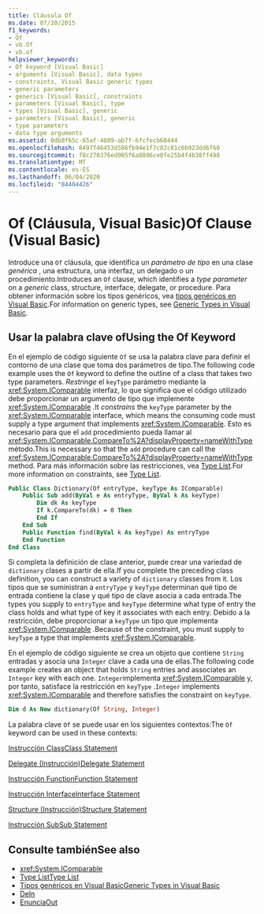 ```yaml
---
title: Cláusula Of
ms.date: 07/20/2015
f1_keywords:
- Of
- vb.Of
- vb.of
helpviewer_keywords:
- Of keyword [Visual Basic]
- arguments [Visual Basic], data types
- constraints, Visual Basic generic types
- generic parameters
- generics [Visual Basic], constraints
- parameters [Visual Basic], type
- types [Visual Basic], generic
- parameters [Visual Basic], generic
- type parameters
- data type arguments
ms.assetid: 0db8f65c-65af-4089-ab7f-6fcfecb60444
ms.openlocfilehash: 8497f46453d586fb94e1f7c82c81c6b923dd6f60
ms.sourcegitcommit: f8c270376ed905f6a8896ce0fe25b4f4b38ff498
ms.translationtype: MT
ms.contentlocale: es-ES
ms.lasthandoff: 06/04/2020
ms.locfileid: "84404426"
---
```

# <a name="of-clause-visual-basic"></a><span data-ttu-id="0a0fe-102">Of (Cláusula, Visual Basic)</span><span class="sxs-lookup"><span data-stu-id="0a0fe-102">Of Clause (Visual Basic)</span></span>
<span data-ttu-id="0a0fe-103">Introduce una `Of` cláusula, que identifica un *parámetro de tipo* en una clase *genérica* , una estructura, una interfaz, un delegado o un procedimiento.</span><span class="sxs-lookup"><span data-stu-id="0a0fe-103">Introduces an `Of` clause, which identifies a *type parameter* on a *generic* class, structure, interface, delegate, or procedure.</span></span> <span data-ttu-id="0a0fe-104">Para obtener información sobre los tipos genéricos, vea [tipos genéricos en Visual Basic](../../programming-guide/language-features/data-types/generic-types.md).</span><span class="sxs-lookup"><span data-stu-id="0a0fe-104">For information on generic types, see [Generic Types in Visual Basic](../../programming-guide/language-features/data-types/generic-types.md).</span></span>  
  
## <a name="using-the-of-keyword"></a><span data-ttu-id="0a0fe-105">Usar la palabra clave of</span><span class="sxs-lookup"><span data-stu-id="0a0fe-105">Using the Of Keyword</span></span>  
 <span data-ttu-id="0a0fe-106">En el ejemplo de código siguiente `Of` se usa la palabra clave para definir el contorno de una clase que toma dos parámetros de tipo.</span><span class="sxs-lookup"><span data-stu-id="0a0fe-106">The following code example uses the `Of` keyword to define the outline of a class that takes two type parameters.</span></span> <span data-ttu-id="0a0fe-107">*Restringe* el `keyType` parámetro mediante la <xref:System.IComparable> interfaz, lo que significa que el código utilizado debe proporcionar un argumento de tipo que implemente <xref:System.IComparable> .</span><span class="sxs-lookup"><span data-stu-id="0a0fe-107">It *constrains* the `keyType` parameter by the <xref:System.IComparable> interface, which means the consuming code must supply a type argument that implements <xref:System.IComparable>.</span></span> <span data-ttu-id="0a0fe-108">Esto es necesario para que el `add` procedimiento pueda llamar al <xref:System.IComparable.CompareTo%2A?displayProperty=nameWithType> método.</span><span class="sxs-lookup"><span data-stu-id="0a0fe-108">This is necessary so that the `add` procedure can call the <xref:System.IComparable.CompareTo%2A?displayProperty=nameWithType> method.</span></span> <span data-ttu-id="0a0fe-109">Para más información sobre las restricciones, vea [Type List](type-list.md).</span><span class="sxs-lookup"><span data-stu-id="0a0fe-109">For more information on constraints, see [Type List](type-list.md).</span></span>  
  
```vb  
Public Class Dictionary(Of entryType, keyType As IComparable)  
    Public Sub add(ByVal e As entryType, ByVal k As keyType)  
        Dim dk As keyType  
        If k.CompareTo(dk) = 0 Then  
        End If  
    End Sub  
    Public Function find(ByVal k As keyType) As entryType  
    End Function  
End Class  
```  
  
 <span data-ttu-id="0a0fe-110">Si completa la definición de clase anterior, puede crear una variedad de `dictionary` clases a partir de ella.</span><span class="sxs-lookup"><span data-stu-id="0a0fe-110">If you complete the preceding class definition, you can construct a variety of `dictionary` classes from it.</span></span> <span data-ttu-id="0a0fe-111">Los tipos que se suministran a `entryType` y `keyType` determinan qué tipo de entrada contiene la clase y qué tipo de clave asocia a cada entrada.</span><span class="sxs-lookup"><span data-stu-id="0a0fe-111">The types you supply to `entryType` and `keyType` determine what type of entry the class holds and what type of key it associates with each entry.</span></span> <span data-ttu-id="0a0fe-112">Debido a la restricción, debe proporcionar a `keyType` un tipo que implementa <xref:System.IComparable> .</span><span class="sxs-lookup"><span data-stu-id="0a0fe-112">Because of the constraint, you must supply to `keyType` a type that implements <xref:System.IComparable>.</span></span>  
  
 <span data-ttu-id="0a0fe-113">En el ejemplo de código siguiente se crea un objeto que contiene `String` entradas y asocia una `Integer` clave a cada una de ellas.</span><span class="sxs-lookup"><span data-stu-id="0a0fe-113">The following code example creates an object that holds `String` entries and associates an `Integer` key with each one.</span></span> <span data-ttu-id="0a0fe-114">`Integer`implementa <xref:System.IComparable> y, por tanto, satisface la restricción en `keyType` .</span><span class="sxs-lookup"><span data-stu-id="0a0fe-114">`Integer` implements <xref:System.IComparable> and therefore satisfies the constraint on `keyType`.</span></span>  
  
```vb  
Dim d As New dictionary(Of String, Integer)  
```  
  
 <span data-ttu-id="0a0fe-115">La palabra clave `Of` se puede usar en los siguientes contextos:</span><span class="sxs-lookup"><span data-stu-id="0a0fe-115">The `Of` keyword can be used in these contexts:</span></span>  
  
 [<span data-ttu-id="0a0fe-116">Instrucción Class</span><span class="sxs-lookup"><span data-stu-id="0a0fe-116">Class Statement</span></span>](class-statement.md)  
  
 [<span data-ttu-id="0a0fe-117">Delegate (Instrucción)</span><span class="sxs-lookup"><span data-stu-id="0a0fe-117">Delegate Statement</span></span>](delegate-statement.md)  
  
 [<span data-ttu-id="0a0fe-118">Instrucción Function</span><span class="sxs-lookup"><span data-stu-id="0a0fe-118">Function Statement</span></span>](function-statement.md)  
  
 [<span data-ttu-id="0a0fe-119">Instrucción Interface</span><span class="sxs-lookup"><span data-stu-id="0a0fe-119">Interface Statement</span></span>](interface-statement.md)  
  
 [<span data-ttu-id="0a0fe-120">Structure (Instrucción)</span><span class="sxs-lookup"><span data-stu-id="0a0fe-120">Structure Statement</span></span>](structure-statement.md)  
  
 [<span data-ttu-id="0a0fe-121">Instrucción Sub</span><span class="sxs-lookup"><span data-stu-id="0a0fe-121">Sub Statement</span></span>](sub-statement.md)  
  
## <a name="see-also"></a><span data-ttu-id="0a0fe-122">Consulte también</span><span class="sxs-lookup"><span data-stu-id="0a0fe-122">See also</span></span>

- <xref:System.IComparable>
- [<span data-ttu-id="0a0fe-123">Type List</span><span class="sxs-lookup"><span data-stu-id="0a0fe-123">Type List</span></span>](type-list.md)
- [<span data-ttu-id="0a0fe-124">Tipos genéricos en Visual Basic</span><span class="sxs-lookup"><span data-stu-id="0a0fe-124">Generic Types in Visual Basic</span></span>](../../programming-guide/language-features/data-types/generic-types.md)
- [<span data-ttu-id="0a0fe-125">De</span><span class="sxs-lookup"><span data-stu-id="0a0fe-125">In</span></span>](../modifiers/in-generic-modifier.md)
- [<span data-ttu-id="0a0fe-126">Enuncia</span><span class="sxs-lookup"><span data-stu-id="0a0fe-126">Out</span></span>](../modifiers/out-generic-modifier.md)
